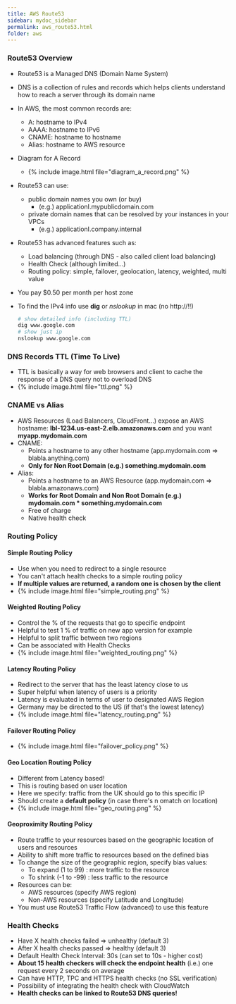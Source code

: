 ```yaml
---
title: AWS Route53
sidebar: mydoc_sidebar
permalink: aws_route53.html
folder: aws
---
```


### Route53 Overview

- Route53 is a Managed DNS (Domain Name System)
- DNS is a collection of rules and records which helps clients understand how to reach a server through its domain name
- In AWS, the most common records are:
  - A: hostname to IPv4
  - AAAA: hostname to IPv6
  - CNAME: hostname to hostname
  - Alias: hostname to AWS resource

- Diagram for A Record
  - {% include image.html file="diagram_a_record.png" %}

- Route53 can use:
  - public domain names you own (or buy)
    - (e.g.) applicationI.mypublicdomain.com
  - private domain names that can be resolved by your instances in your VPCs
    - (e.g.) applicationI.company.internal

- Route53 has advanced features such as:
  - Load balancing (through DNS - also called client load balancing)
  - Health Check (although limited...)
  - Routing policy: simple, failover, geolocation, latency, weighted, multi value

- You pay $0.50 per month per host zone

- To find the IPv4 info use **dig** or *nslookup* in mac (no http://!!)

  ```bash
  # show detailed info (including TTL)
  dig www.google.com
  # show just ip
  nslookup www.google.com
  ```

### DNS Records TTL (Time To Live)

- TTL is basically a way for web browsers and client to cache the response of a DNS query not to overload DNS
- {% include image.html file="ttl.png" %}

### CNAME vs Alias

- AWS Resources (Load Balancers, CloudFront...) expose an AWS hostname: **lbl-1234.us-east-2.elb.amazonaws.com** and you want **myapp.mydomain.com**
- CNAME:
  - Points a hostname to any other hostname (app.mydomain.com => blabla.anything.com)
  - **Only for Non Root Domain (e.g.) something.mydomain.com**
- Alias:
  - Points a hostname to an AWS Resource (app.mydomain.com => blabla.amazonaws.com)
  - **Works for Root Domain and Non Root Domain (e.g.) mydomain.com * something.mydomain.com**
  - Free of charge
  - Native health check

### Routing Policy
#### Simple Routing Policy
  - Use when you need to redirect to a single resource
  - You can't attach health checks to a simple routing policy
  - **If multiple values are returned, a random one is chosen by the client**
  - {% include image.html file="simple_routing.png" %}

#### Weighted Routing Policy
  - Control the % of the requests that go to specific endpoint
  - Helpful to test 1 % of traffic on new app version for example
  - Helpful to split traffic between two regions
  - Can be associated with Health Checks
  - {% include image.html file="weighted_routing.png" %}

#### Latency Routing Policy
  - Redirect to the server that has the least latency close to us
  - Super helpful when latency of users is a priority
  - Latency is evaluated in terms of user to designated AWS Region
  - Germany may be directed to the US (if that's the lowest latency)
  - {% include image.html file="latency_routing.png" %}

#### Failover Routing Policy
  - {% include image.html file="failover_policy.png" %}

#### Geo Location Routing Policy
  - Different from Latency based!
  - This is routing based on user location
  - Here we specify: traffic from the UK should go to this specific IP
  - Should create a **default policy** (in case there's n omatch on location)
  - {% include image.html file="geo_routing.png" %}

#### Geoproximity Routing Policy

  - Route traffic to your resources based on the geographic location of users and resources
  - Ability to shift more traffic to resources based on the defined bias
  - To change the size of the geographic region, specify bias values:
    - To expand (1 to 99) : more traffic to the resource
    - To shrink (-1 to -99) : less traffic to the resource
  - Resources can be:
    - AWS resources (specify AWS region)
    - Non-AWS resources (specify Latitude and Longitude)
  - You must use Route53 Traffic Flow (advanced) to use this feature

### Health Checks

-  Have X health checks failed => unhealthy (default 3)
-  After X health checks passed => healthy (default 3)
-  Default Health Check Interval: 30s (can set to 10s - higher cost)
-  **About 15 health checkers will check the endpoint health** (i.e.) one request every 2 seconds on average
-  Can have HTTP, TPC and HTTPS health checks (no SSL verification)
-  Possibility of integrating the health check with CloudWatch
-  **Health checks can be linked to Route53 DNS queries!**